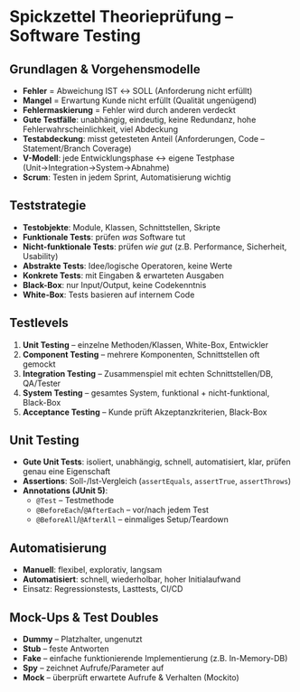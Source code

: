 # Spickzettel Theorieprüfung – Software Testing

## Grundlagen & Vorgehensmodelle
- **Fehler** = Abweichung IST ↔ SOLL (Anforderung nicht erfüllt)  
- **Mangel** = Erwartung Kunde nicht erfüllt (Qualität ungenügend)  
- **Fehlermaskierung** = Fehler wird durch anderen verdeckt  
- **Gute Testfälle**: unabhängig, eindeutig, keine Redundanz, hohe Fehlerwahrscheinlichkeit, viel Abdeckung  
- **Testabdeckung**: misst getesteten Anteil (Anforderungen, Code – Statement/Branch Coverage)  
- **V-Modell**: jede Entwicklungsphase ↔ eigene Testphase (Unit→Integration→System→Abnahme)  
- **Scrum**: Testen in jedem Sprint, Automatisierung wichtig  

## Teststrategie
- **Testobjekte**: Module, Klassen, Schnittstellen, Skripte  
- **Funktionale Tests**: prüfen *was* Software tut  
- **Nicht-funktionale Tests**: prüfen *wie gut* (z.B. Performance, Sicherheit, Usability)  
- **Abstrakte Tests**: Idee/logische Operatoren, keine Werte  
- **Konkrete Tests**: mit Eingaben & erwarteten Ausgaben  
- **Black-Box**: nur Input/Output, keine Codekenntnis  
- **White-Box**: Tests basieren auf internem Code  

## Testlevels
1. **Unit Testing** – einzelne Methoden/Klassen, White-Box, Entwickler  
2. **Component Testing** – mehrere Komponenten, Schnittstellen oft gemockt  
3. **Integration Testing** – Zusammenspiel mit echten Schnittstellen/DB, QA/Tester  
4. **System Testing** – gesamtes System, funktional + nicht-funktional, Black-Box  
5. **Acceptance Testing** – Kunde prüft Akzeptanzkriterien, Black-Box  

## Unit Testing
- **Gute Unit Tests**: isoliert, unabhängig, schnell, automatisiert, klar, prüfen genau eine Eigenschaft  
- **Assertions**: Soll-/Ist-Vergleich (`assertEquals`, `assertTrue`, `assertThrows`)  
- **Annotations (JUnit 5)**:  
  - `@Test` – Testmethode  
  - `@BeforeEach`/`@AfterEach` – vor/nach jedem Test  
  - `@BeforeAll`/`@AfterAll` – einmaliges Setup/Teardown  

## Automatisierung
- **Manuell**: flexibel, explorativ, langsam  
- **Automatisiert**: schnell, wiederholbar, hoher Initialaufwand  
- Einsatz: Regressionstests, Lasttests, CI/CD  

## Mock-Ups & Test Doubles
- **Dummy** – Platzhalter, ungenutzt  
- **Stub** – feste Antworten  
- **Fake** – einfache funktionierende Implementierung (z.B. In-Memory-DB)  
- **Spy** – zeichnet Aufrufe/Parameter auf  
- **Mock** – überprüft erwartete Aufrufe & Verhalten (Mockito)
